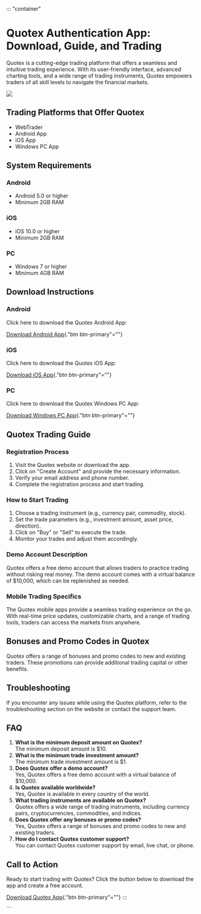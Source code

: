 ::: \"container\"
# Quotex Authentication App: Download, Guide, and Trading

Quotex is a cutting-edge trading platform that offers a seamless and
intuitive trading experience. With its user-friendly interface, advanced
charting tools, and a wide range of trading instruments, Quotex empowers
traders of all skill levels to navigate the financial markets.

[![](https://static.quotex.io/files/1_en/300_250.jpg)](https://traff.sbs/brokerqxsignupf)

## Trading Platforms that Offer Quotex

-   WebTrader
-   Android App
-   iOS App
-   Windows PC App

## System Requirements

### Android

-   Android 5.0 or higher
-   Minimum 2GB RAM

### iOS

-   iOS 10.0 or higher
-   Minimum 2GB RAM

### PC

-   Windows 7 or higher
-   Minimum 4GB RAM

## Download Instructions

### Android

Click here to download the Quotex Android App:

[Download Android
App](\%22https://play.google.com/store/apps/details?id=com.qx.quotex\%22){."btn
btn-primary"=""}

### iOS

Click here to download the Quotex iOS App:

[Download iOS
App](\%22https://apps.apple.com/in/app/quotex-online-trading-app/id1590267842\%22){."btn
btn-primary"=""}

### PC

Click here to download the Quotex Windows PC App:

[Download Windows PC
App](\%22https://quotex.io/en/trading-platform/desktop\%22){."btn
btn-primary"=""}

## Quotex Trading Guide

### Registration Process

1.  Visit the Quotex website or download the app.
2.  Click on "Create Account" and provide the necessary
    information.
3.  Verify your email address and phone number.
4.  Complete the registration process and start trading.

### How to Start Trading

1.  Choose a trading instrument (e.g., currency pair, commodity, stock).
2.  Set the trade parameters (e.g., investment amount, asset price,
    direction).
3.  Click on "Buy" or "Sell" to execute the trade.
4.  Monitor your trades and adjust them accordingly.

### Demo Account Description

Quotex offers a free demo account that allows traders to practice
trading without risking real money. The demo account comes with a
virtual balance of \$10,000, which can be replenished as needed.

### Mobile Trading Specifics

The Quotex mobile apps provide a seamless trading experience on the go.
With real-time price updates, customizable charts, and a range of
trading tools, traders can access the markets from anywhere.

## Bonuses and Promo Codes in Quotex

Quotex offers a range of bonuses and promo codes to new and existing
traders. These promotions can provide additional trading capital or
other benefits.

## Troubleshooting

If you encounter any issues while using the Quotex platform, refer to
the troubleshooting section on the website or contact the support team.

## FAQ

1.  **What is the minimum deposit amount on Quotex?**\
    The minimum deposit amount is \$10.
2.  **What is the minimum trade investment amount?**\
    The minimum trade investment amount is \$1.
3.  **Does Quotex offer a demo account?**\
    Yes, Quotex offers a free demo account with a virtual balance of
    \$10,000.
4.  **Is Quotex available worldwide?**\
    Yes, Quotex is available in every country of the world.
5.  **What trading instruments are available on Quotex?**\
    Quotex offers a wide range of trading instruments, including
    currency pairs, cryptocurrencies, commodities, and indices.
6.  **Does Quotex offer any bonuses or promo codes?**\
    Yes, Quotex offers a range of bonuses and promo codes to new and
    existing traders.
7.  **How do I contact Quotex customer support?**\
    You can contact Quotex customer support by email, live chat, or
    phone.

## Call to Action

Ready to start trading with Quotex? Click the button below to download
the app and create a free account.

[Download Quotex App](\%22https://traff.sbs/quotexonelink\%22){."btn
btn-primary"=""}
:::

\`\`\`

